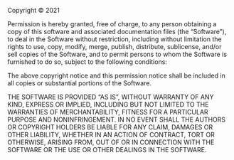 Copyright © 2021 <copyright holders>

Permission is hereby granted, free of charge,
to any person obtaining a copy of this software
and associated documentation files (the “Software”),
to deal in the Software without restriction, 
including without limitation the rights to use, 
copy, modify, merge, publish, distribute, sublicense,
and/or sell copies of the Software, 
and to permit persons to whom the Software is furnished
to do so, subject to the following conditions:

The above copyright notice and this permission 
notice shall be included in all copies or 
substantial portions of the Software.

THE SOFTWARE IS PROVIDED “AS IS”, WITHOUT WARRANTY OF ANY KIND,
EXPRESS OR IMPLIED, INCLUDING BUT NOT LIMITED TO THE WARRANTIES
OF MERCHANTABILITY, FITNESS FOR A PARTICULAR PURPOSE AND NONINFRINGEMENT. 
IN NO EVENT SHALL THE AUTHORS OR COPYRIGHT HOLDERS BE LIABLE FOR ANY CLAIM, 
DAMAGES OR OTHER LIABILITY, WHETHER IN AN ACTION OF CONTRACT, 
TORT OR OTHERWISE, ARISING FROM, OUT OF OR IN CONNECTION WITH THE SOFTWARE
OR THE USE OR OTHER DEALINGS IN THE SOFTWARE.
